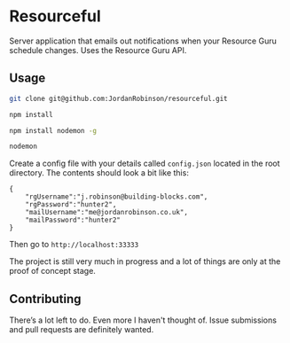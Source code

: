 # Resourceful

Server application that emails out notifications when your Resource Guru schedule changes. Uses the Resource Guru API.

## Usage

```sh
git clone git@github.com:JordanRobinson/resourceful.git
```

```sh
npm install
```

```sh
npm install nodemon -g
```

```sh
nodemon
```

Create a config file with your details called `config.json` located in the root directory. The contents should look a bit like this:

```
{
	"rgUsername":"j.robinson@building-blocks.com",
	"rgPassword":"hunter2",
	"mailUsername":"me@jordanrobinson.co.uk",
	"mailPassword":"hunter2"
}
```

Then go to `http://localhost:33333`

The project is still very much in progress and a lot of things are only at the proof of concept stage.

## Contributing

There’s a lot left to do. Even more I haven't thought of. Issue submissions and pull requests are definitely wanted.
